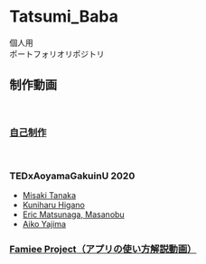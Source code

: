 # Tatsumi_Baba
個人用<br>
ポートフォリオリポジトリ<br>

## 制作動画
<br>

### [自己制作](https://www.youtube.com/channel/UClepH0Jk5KxKao9eXQDITgQ/videos)
<br>

### TEDxAoyamaGakuinU 2020
* [Misaki Tanaka](https://youtu.be/onmHfd894to)
* [Kuniharu Higano](https://youtu.be/5NQW41waTwY)
* [Eric Matsunaga, Masanobu](https://youtu.be/82lu2hdC88s)
* [Aiko Yajima](https://youtu.be/RNcdCjSrhN8)

### [Famiee Project（アプリの使い方解説動画）](https://youtube.com/playlist?list=PLD4_n-P_8EEd3Lf5Ncs3Ia_sylAfF3ljZ)
